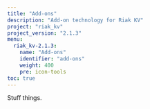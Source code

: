 ```yaml
---
title: "Add-ons"
description: "Add-on technology for Riak KV"
project: "riak_kv"
project_version: "2.1.3"
menu:
  riak_kv-2.1.3:
    name: "Add-ons"
    identifier: "add-ons"
    weight: 400
    pre: icon-tools
toc: true
---
```


Stuff things.